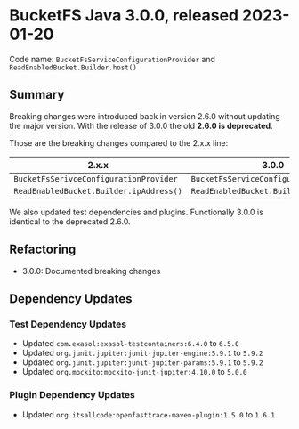 # BucketFS Java 3.0.0, released 2023-01-20

Code name: `BucketFsServiceConfigurationProvider` and `ReadEnabledBucket.Builder.host()`

## Summary

Breaking changes were introduced back in version 2.6.0 without updating the major version. With the release of 3.0.0 the old **2.6.0 is deprecated**.

Those are the breaking changes compared to the 2.x.x line:

| 2.x.x                                                                      | 3.0.0                                  |
|----------------------------------------------------------------------------|----------------------------------------|
| `BucketFsSerivceConfigurationProvider`                                     | `BucketFsServiceConfigurationProvider` |
| `ReadEnabledBucket.Builder.ipAddress()` | `ReadEnabledBucket.Builder.host()` |

We also updated test dependencies and plugins. Functionally 3.0.0 is identical to the deprecated 2.6.0.

## Refactoring

* 3.0.0: Documented breaking changes

## Dependency Updates

### Test Dependency Updates

* Updated `com.exasol:exasol-testcontainers:6.4.0` to `6.5.0`
* Updated `org.junit.jupiter:junit-jupiter-engine:5.9.1` to `5.9.2`
* Updated `org.junit.jupiter:junit-jupiter-params:5.9.1` to `5.9.2`
* Updated `org.mockito:mockito-junit-jupiter:4.10.0` to `5.0.0`

### Plugin Dependency Updates

* Updated `org.itsallcode:openfasttrace-maven-plugin:1.5.0` to `1.6.1`
